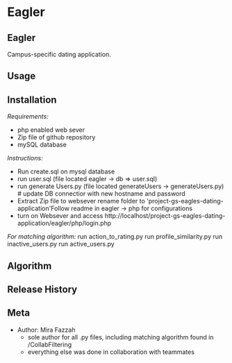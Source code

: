 # Eagler

## Eagler 
Campus-specific dating application. 

## Usage
## Installation

*Requirements:*
* php enabled web sever
* Zip file of github repository
* mySQL database

*Instructions:*
* Run create.sql on mysql database
* run user.sql (file located eagler -> db => user.sql)
* run generate Users.py (file located generateUsers -> generateUsers.py) # update DB connectior with new hostname and password
* Extract Zip file to websever rename folder to 'project-gs-eagles-dating-application'Follow readme in eagler -> php for configurations
* turn on Websever and access http://localhost/project-gs-eagles-dating-application/eagler/php/login.php

*For matching algorithm:*
run action_to_rating.py
run profile_similarity.py
run inactive_users.py
run active_users.py

## Algorithm 

## Release History 

## Meta 
* Author: Mira Fazzah
  * sole author for all .py files, including matching algorithm found in /CollabFiltering 
  * everything else was done in collaboration with teammates 
